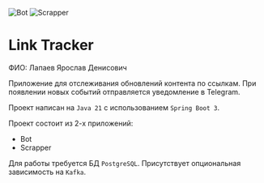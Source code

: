 ![Bot](https://github.com/Fics3/Tink_Java_Backend_Course_Spring/actions/workflows/bot.yml/badge.svg)
![Scrapper](https://github.com/Fics3/Tink_Java_Backend_Course_Spring/actions/workflows/scrapper.yml/badge.svg)

# Link Tracker

ФИО: Лапаев Ярослав Денисович

Приложение для отслеживания обновлений контента по ссылкам.
При появлении новых событий отправляется уведомление в Telegram.

Проект написан на `Java 21` с использованием `Spring Boot 3`.

Проект состоит из 2-х приложений:

* Bot
* Scrapper

Для работы требуется БД `PostgreSQL`. Присутствует опциональная зависимость на `Kafka`.
